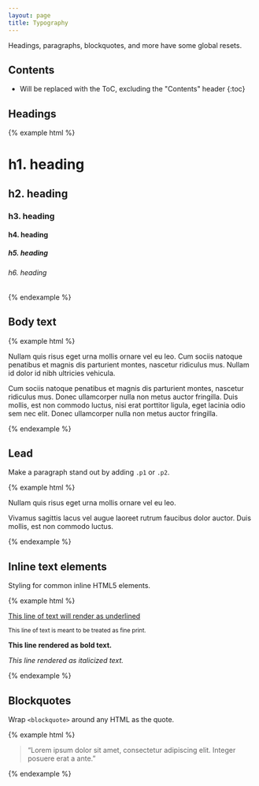 ```yaml
---
layout: page
title: Typography
---
```


Headings, paragraphs, blockquotes, and more have some global resets.

## Contents

* Will be replaced with the ToC, excluding the "Contents" header
{:toc}

## Headings

{% example html %}
<h1>h1. heading</h1>
<h2>h2. heading</h2>
<h3>h3. heading</h3>
<h4>h4. heading</h4>
<h5>h5. heading</h5>
<h6>h6. heading</h6>
{% endexample %}

## Body text

{% example html %}
<p>Nullam quis risus eget urna mollis ornare vel eu leo. Cum sociis natoque penatibus et magnis dis parturient montes, nascetur ridiculus mus. Nullam id dolor id nibh ultricies vehicula.</p>
<p>Cum sociis natoque penatibus et magnis dis parturient montes, nascetur ridiculus mus. Donec ullamcorper nulla non metus auctor fringilla. Duis mollis, est non commodo luctus, nisi erat porttitor ligula, eget lacinia odio sem nec elit. Donec ullamcorper nulla non metus auctor fringilla.</p>
{% endexample %}

## Lead

Make a paragraph stand out by adding `.p1` or `.p2`.

{% example html %}
<p class="p1">
  Nullam quis risus eget urna mollis ornare vel eu leo.
</p>

<p class="p2">
  Vivamus sagittis lacus vel augue laoreet rutrum faucibus dolor auctor. Duis mollis, est non commodo luctus.
</p>
{% endexample %}

## Inline text elements

Styling for common inline HTML5 elements.

{% example html %}
<p><u>This line of text will render as underlined</u></p>
<p><small>This line of text is meant to be treated as fine print.</small></p>
<p><strong>This line rendered as bold text.</strong></p>
<p><em>This line rendered as italicized text.</em></p>
{% endexample %}

## Blockquotes

Wrap `<blockquote>` around any HTML as the quote.

{% example html %}
<blockquote>
  “Lorem ipsum dolor sit amet, consectetur adipiscing elit. Integer posuere erat a ante.”
</blockquote>
{% endexample %}
